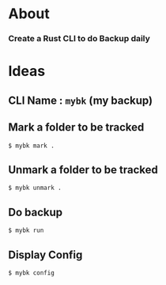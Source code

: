 # About

### Create a Rust CLI to do Backup daily


# Ideas

## CLI Name : `mybk` (my backup)


## Mark a folder to be tracked

```
$ mybk mark .
```

## Unmark a folder to be tracked

```
$ mybk unmark .
```

## Do backup

```
$ mybk run
```

## Display Config

```
$ mybk config
```